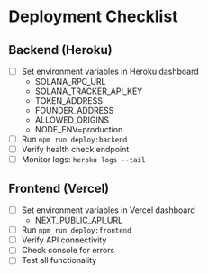 # Deployment Checklist

## Backend (Heroku)
- [ ] Set environment variables in Heroku dashboard
  - SOLANA_RPC_URL
  - SOLANA_TRACKER_API_KEY
  - TOKEN_ADDRESS
  - FOUNDER_ADDRESS
  - ALLOWED_ORIGINS
  - NODE_ENV=production
- [ ] Run `npm run deploy:backend`
- [ ] Verify health check endpoint
- [ ] Monitor logs: `heroku logs --tail`

## Frontend (Vercel)
- [ ] Set environment variables in Vercel dashboard
  - NEXT_PUBLIC_API_URL
- [ ] Run `npm run deploy:frontend`
- [ ] Verify API connectivity
- [ ] Check console for errors
- [ ] Test all functionality 